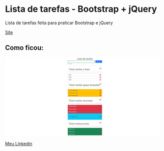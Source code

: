# Lista de tarefas - Bootstrap + jQuery

Lista de tarefas feita para praticar Bootstrap e jQuery

[Site](https://kaio-matos.github.io/Lista-de-tarefas-BS-e-jQuery/index.html)

## Como ficou:

![image](./lista-bs-jquery.png)

[Meu Linkedin](https://www.linkedin.com/in/kaio-matos-9532271a5)
